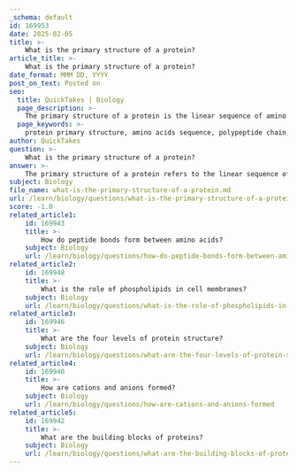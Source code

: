 ```yaml
---
_schema: default
id: 169953
date: 2025-02-05
title: >-
    What is the primary structure of a protein?
article_title: >-
    What is the primary structure of a protein?
date_format: MMM DD, YYYY
post_on_text: Posted on
seo:
  title: QuickTakes | Biology
  page_description: >-
    The primary structure of a protein is the linear sequence of amino acids that make up a polypeptide chain, determined by genetic code, crucial for protein function and subsequent folding into secondary, tertiary, and quaternary structures.
  page_keywords: >-
    protein primary structure, amino acids sequence, polypeptide chain, genetic code, protein function, secondary structure, tertiary structure, quaternary structure, protein organization, folding patterns, alpha helices, beta sheets, protein properties, protein activity
author: QuickTakes
question: >-
    What is the primary structure of a protein?
answer: >-
    The primary structure of a protein refers to the linear sequence of amino acids that make up a polypeptide chain. This sequence is determined by the genetic code and is crucial for the protein's overall function. Each protein is composed of a specific order of the 20 different amino acids, and even a slight change in this sequence can significantly affect the protein's properties and functionality.\n\nThe primary structure is the first level of protein organization, and it serves as the foundation for the subsequent levels of structure, which include:\n\n1. **Secondary Structure**: Local folding patterns, such as alpha helices and beta sheets, stabilized by hydrogen bonds.\n2. **Tertiary Structure**: The overall three-dimensional shape of a single polypeptide chain.\n3. **Quaternary Structure**: The assembly of multiple polypeptide chains into a functional protein.\n\nUnderstanding the primary structure is essential for predicting how a protein will fold and function, as the specific sequence of amino acids dictates the protein's final shape and activity.
subject: Biology
file_name: what-is-the-primary-structure-of-a-protein.md
url: /learn/biology/questions/what-is-the-primary-structure-of-a-protein
score: -1.0
related_article1:
    id: 169943
    title: >-
        How do peptide bonds form between amino acids?
    subject: Biology
    url: /learn/biology/questions/how-do-peptide-bonds-form-between-amino-acids
related_article2:
    id: 169948
    title: >-
        What is the role of phospholipids in cell membranes?
    subject: Biology
    url: /learn/biology/questions/what-is-the-role-of-phospholipids-in-cell-membranes
related_article3:
    id: 169946
    title: >-
        What are the four levels of protein structure?
    subject: Biology
    url: /learn/biology/questions/what-are-the-four-levels-of-protein-structure
related_article4:
    id: 169940
    title: >-
        How are cations and anions formed?
    subject: Biology
    url: /learn/biology/questions/how-are-cations-and-anions-formed
related_article5:
    id: 169942
    title: >-
        What are the building blocks of proteins?
    subject: Biology
    url: /learn/biology/questions/what-are-the-building-blocks-of-proteins
---
```


&nbsp;